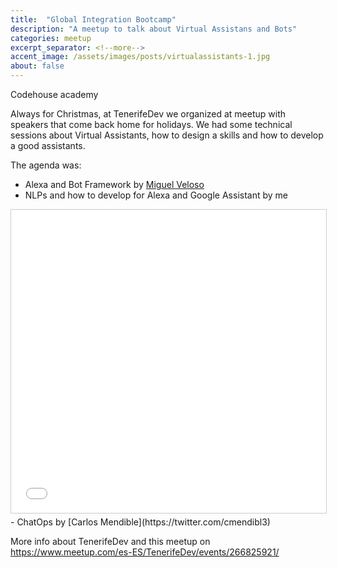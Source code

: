 ```yaml
---
title:  "Global Integration Bootcamp"
description: "A meetup to talk about Virtual Assistans and Bots"
categories: meetup
excerpt_separator: <!--more-->
accent_image: /assets/images/posts/virtualassistants-1.jpg
about: false
---
```

Codehouse academy

Always for Christmas, at TenerifeDev we organized at meetup with speakers that come back home for holidays. We had some technical sessions about Virtual Assistants, how to design a skills and how to develop a good assistants.  
<!--more-->

The agenda was:

- Alexa and Bot Framework by [Miguel Veloso](https://twitter.com/mvelosop)
- NLPs and how to develop for Alexa and Google Assistant by me
<iframe src="//www.slideshare.net/slideshow/embed_code/key/DgcATSxXnIhXxw" width="595" height="485" frameborder="0" marginwidth="0" marginheight="0" scrolling="no" style="border:1px solid #CCC; border-width:1px; margin-bottom:5px; max-width: 100%;" allowfullscreen> </iframe>
- ChatOps by [Carlos Mendible](https://twitter.com/cmendibl3)

More info about TenerifeDev and this meetup on <https://www.meetup.com/es-ES/TenerifeDev/events/266825921/>